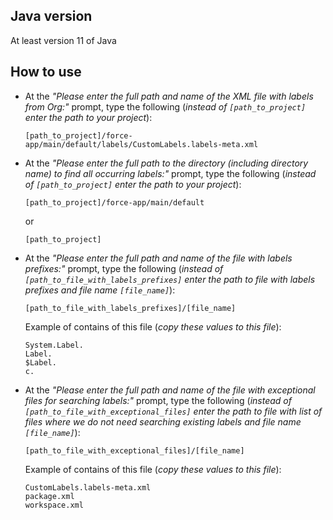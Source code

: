## Java version
At least version 11 of Java

## How to use

* At the _"Please enter the full path and name of the XML file with labels from Org:"_ prompt, type the following (_instead of `[path_to_project]` enter the path to your project_):
  ```
  [path_to_project]/force-app/main/default/labels/CustomLabels.labels-meta.xml
  ```

* At the _"Please enter the full path to the directory (including directory name) to find all occurring labels:"_ prompt, type the following (_instead of `[path_to_project]` enter the path to your project_):
  ```
  [path_to_project]/force-app/main/default
  ```
  or
  ```
  [path_to_project]
  ```

* At the _"Please enter the full path and name of the file with labels prefixes:"_ prompt, type the following (_instead of `[path_to_file_with_labels_prefixes]` enter the path to file with labels prefixes and file name `[file_name]`_):
  ```
  [path_to_file_with_labels_prefixes]/[file_name]
  ```
   Example of contains of this file (_copy these values to this file_):
  ```
  System.Label.
  Label.
  $Label.
  c.
  ```

* At the _"Please enter the full path and name of the file with exceptional files for searching labels:"_ prompt, type the following (_instead of `[path_to_file_with_exceptional_files]` enter the path to file with list of files where we do not need searching existing labels and file name `[file_name]`_):
  ```
  [path_to_file_with_exceptional_files]/[file_name]
  ```

  Example of contains of this file (_copy these values to this file_):
    ```
  CustomLabels.labels-meta.xml
  package.xml
  workspace.xml
    ```
